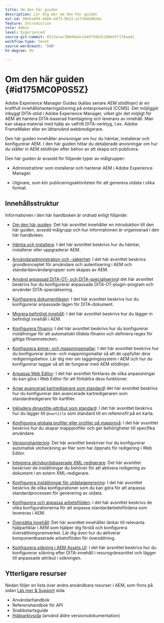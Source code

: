 ```yaml
---
title: Om den här guiden
description: Lär dig mer om den här guiden
exl-id: 90d5ad94-eb68-4d73-9b23-a1f3d4b802ba
feature: Introduction
role: Admin
level: Experienced
source-git-commit: 0513ecac38840a4cc649758bd1180edff1f8aed1
workflow-type: tm+mt
source-wordcount: '580'
ht-degree: 0%

---
```


# Om den här guiden {#id175MC0P0S5Z}

Adobe Experience Manager Guides \(kallas senare *AEM stödlinjer*\) är en kraftfull innehållshanteringslösning på enterprisenivå \(CCMS\). Det möjliggör inbyggt DITA-stöd i Adobe Experience Manager, vilket gör det möjligt för AEM att hantera DITA-baserad framtagning och leverans av innehåll. Man kan skapa material med hjälp av valfritt DITA-verktyg, t.ex. Adobe FrameMaker eller en lättanvänd webbredigerare.

Den här guiden innehåller anvisningar om hur du hämtar, installerar och konfigurerar AEM. I den här guiden hittar du detaljerade anvisningar om hur du ställer in AEM stödlinjer efter behov av att skapa och publicera.

Den här guiden är avsedd för följande typer av målgrupper:

- Administratörer som installerar och hanterar AEM i Adobe Experience Manager.

- Utgivare, som kör publiceringsaktiviteten för att generera utdata i olika format.


## Innehållsstruktur

Informationen i den här handboken är ordnad enligt följande:

- [Om den här guiden](#id175MC0P0S5Z): Det här avsnittet innehåller en introduktion till den här guiden, avsedd målgrupp och hur informationen är organiserad i den här handboken.

- [Hämta och installera](download-install.md#): I det här avsnittet beskrivs hur du hämtar, installerar eller uppgraderar AEM.

- [Användaradministration och -säkerhet](user-admin-sec.md#): I det här avsnittet beskrivs grundkonceptet för användare och autentisering i AEM och standardanvändargrupper som skapas av AEM.

- [Använd anpassad DITA-OT- och DITA-specialisering](dita-ot-specialization.md#)I det här avsnittet beskrivs hur du konfigurerar anpassade DITA-OT-plugin-program och använder DITA-specialisering.

- [Konfigurera dokumentlägen](customize-doc-state.md#): I det här avsnittet beskrivs hur du konfigurerar anpassade lägen för DITA-dokument.

- [Migrera befintligt innehåll](migrate-content.md#): I det här avsnittet beskrivs hur du lägger in befintligt innehåll i AEM.

- [Konfigurera filnamn](conf-file-names.md#): I det här avsnittet beskrivs hur du konfigurerar inställningar för att automatiskt tilldela filnamn och definiera regex för giltiga filnamnstecken.

- [Konfigurera ämne- och mappningsmallar](conf-template-tags.md#): I det här avsnittet beskrivs hur du konfigurerar ämne- och mappningsmallar så att de uppfyller dina redigeringsbehov. Lär dig mer om taggningssystem i AEM och hur du konfigurerar taggar så att de fungerar med AEM stödlinjer.

- [Anpassa Web Editor](conf-web-editor.md#): I det här avsnittet förklaras de olika anpassningar du kan göra i Web Editor för att förbättra dess funktioner.

- [Ange avancerad kartredigerare som standard](conf-map-editor.md#id194GHE0I0CW)I det här avsnittet beskrivs hur du konfigurerar den avancerade kartredigeraren som standardredigerare för kartfiler.

- [Inkludera @navtitle-attribut som standard](auto-add-navtitle.md#): I det här avsnittet beskrivs hur du lägger till `@navtitle` som standard till en referensfil på en karta.

- [Konfigurera globala profiler eller profiler på mappnivå](conf-folder-level.md#): I det här avsnittet beskrivs hur du skapar mappprofiler och ger behörigheter till specifika användare.

- [Versionshantering](version-management.md#): Det här avsnittet beskriver hur du konfigurerar automatisk utcheckning av filer som har öppnats för redigering i Web Editor.

- [Integrera skrivbordsbaserade XML-redigerare](integrate-desktop-editors.md#): Det här avsnittet beskriver de inställningar du behöver för att aktivera redigering av dokument i en extern XML-redigerare.

- [Konfigurera inställningar för utdatagenerering](conf-output-generation.md#): I det här avsnittet beskrivs de olika konfigurationer som du kan göra för att anpassa standardprocessen för generering av utdata.

- [Konfigurera och anpassa arbetsflöden](customize-workflows.md#): I det här avsnittet beskrivs de olika konfigurationerna för att anpassa standardarbetsflödena som levereras i AEM.

- [Översätta innehåll](translation.md#): Det här avsnittet innehåller länkar till relevanta hjälpartiklar i AEM som hjälper dig förstå och konfigurera översättningsramverket. Lär dig även hur du aktiverar komponentbaserade arbetsflöden för översättning.

- [Konfigurera sökning i AEM Assets UI](conf-dita-search.md#): I det här avsnittet beskrivs hur du konfigurerar sökning efter DITA-innehåll i resursgränssnittet och lägger till anpassade attribut i sökningen.


## Ytterligare resurser

Nedan följer en lista över andra användbara resurser i AEM, som finns på sidan [Läs mer &amp; Support](https://helpx.adobe.com/support/xml-documentation-for-experience-manager.html) sida:

- Användarhandbok
- Referenshandbok för API
- Snabbstartsguide
- [Hjälparkivsida](https://helpx.adobe.com/xml-documentation-for-experience-manager/archive.html) \(använd äldre versionsdokumentation\)
